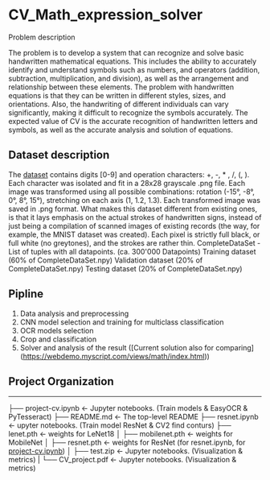 # CV_Math_expression_solver

Problem description

 The problem is to develop a system that can recognize and solve basic handwritten mathematical equations. This includes the ability to accurately identify and understand symbols such as numbers, and operators (addition, subtraction, multiplication, and division), as well as the arrangement and relationship between these elements. 
 The problem with handwritten equations is that they can be written in different styles, sizes, and orientations. Also, the handwriting of different individuals can vary significantly, making it difficult to recognize the symbols accurately. The expected value of CV  is the accurate recognition of handwritten letters and symbols, as well as the accurate analysis and solution of equations.

## Dataset description 

  The [dataset](https://www.kaggle.com/datasets/michelheusser/handwritten-digits-and-operators/data) contains digits [0-9] and operation characters: +, -, * , /, (, ).
Each character was isolated and fit in a 28x28 grayscale .png file. Each image was transformed using all possible combinations: rotation (-15°, -8°, 0°, 8°, 15°), stretching on each axis (1, 1.2, 1.3). Each transformed image was saved in .png format.
  What makes this dataset different from existing ones, is that it lays emphasis on the actual strokes of handwritten signs, instead of just being a compilation of scanned images of existing records (the way, for example, the MNIST dataset was created). Each pixel is strictly full black, or full white (no greytones), and the strokes are rather thin.
CompleteDataSet - List of tuples with all datapoints. (ca. 300'000 Datapoints)
Training dataset (60% of CompleteDataSet.npy)
Validation dataset (20% of CompleteDataSet.npy)
Testing dataset (20% of CompleteDataSet.npy)


## Pipline

  1. Data analysis and preprocessing
  2. CNN model selection and training for multiclass classification
  3. OCR models selection
  4. Crop and classification
  5. Solver and analysis of the result ([Current solution also for comparing]
(https://webdemo.myscript.com/views/math/index.html))

## Project Organization
------------
  ├── project-cv.ipynb        <- Jupyter notebooks. (Train models & EasyOCR & PyTesseract)
  ├── README.md               <- The top-level README
  ├── resnet.ipynb            <- upyter notebooks. (Train model ResNet & CV2 find conturs)
  ├── lenet.pth               <- weights for LeNet18
  │
  ├── mobilenet.pth           <- weights for MobileNet
  │
  ├── resnet.pth              <- weights for ResNet (for resnet.ipynb, for [project-cv.ipynb](https://drive.google.com/file/d/19KQOwUfYnX3LJafsa-oT_E3hqA9s0HHP/view?usp=sharing))
  │
  ├── test.zip                <- Jupyter notebooks. (Visualization & metrics)
  |
  └──  CV_project.pdf          <- Jupyter notebooks. (Visualization & metrics)


